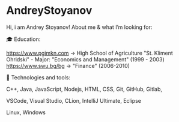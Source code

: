 # AndreyStoyanov

Hi, i am Andrey Stoyanov!
About me & what I’m looking for:

🎓 Education:

https://www.pgimkn.com ->  High School of Agriculture "St. Kliment Ohridski" - Major: "Economics and Management" (1999 - 2003)
https://www.swu.bg/bg -> "Finance" (2006-2010) 

🤹 Technologies and tools:

C++,
Java,
JavaScript,
Nodejs,
HTML,
CSS,
Git,
GitHub,
Gitlab,

VSCode,
Visual Studio,
CLion,
IntelliJ Ultimate,
Eclipse

Linux, Windows












